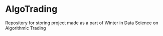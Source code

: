 # AlgoTrading
Repository for storing project made as a part of Winter in Data Science on Algorithmic Trading 
